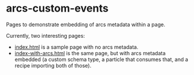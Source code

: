 # arcs-custom-events

Pages to demonstrate embedding of arcs metadata within a page.

Currently, two interesting pages:

- [index.html](https://smalls.github.io/arcs-custom-events/index.html) is a
  sample page with no arcs metadata.
- [index-with-arcs.html](https://smalls.github.io/arcs-custom-events/index-with-arcs.html)
  is the same page, but with arcs metadata embedded (a custom schema type, a
  particle that consumes that, and a recipe importing both of those).
